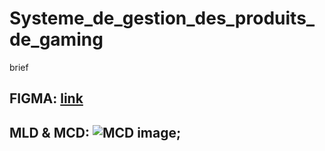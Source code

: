 # Systeme_de_gestion_des_produits_de_gaming
brief

## FIGMA: [link](https://www.figma.com/file/TfofkW8Ts3uhF38PNsp58u/Origin-Gamer?node-id=0%3A1&t=jayLyFX3N3RGiZ8o-0) 

## MLD & MCD: ![MCD image](![image](https://user-images.githubusercontent.com/109971515/203610713-10379cad-8bd7-408e-aae6-7c51d1517355.png));
